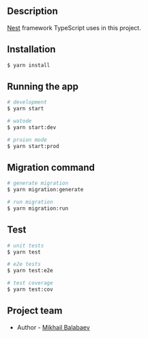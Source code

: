 ## Description

[Nest](https://github.com/nestjs/nest) framework TypeScript uses in this project.

## Installation

```bash
$ yarn install
```

## Running the app

```bash
# development
$ yarn start

# watode
$ yarn start:dev

# proion mode
$ yarn start:prod
```

## Migration command

```bash
# generate migration
$ yarn migration:generate

# run migration
$ yarn migration:run
```

## Test

```bash
# unit tests
$ yarn test

# e2e tests
$ yarn test:e2e

# test coverage
$ yarn test:cov
```

## Project team

- Author - [Mikhail Balabaev](https://github.com/balabaev00)
